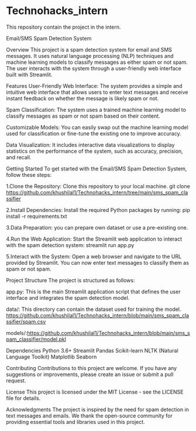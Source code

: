 # Technohacks_intern
This repository contain the project in the intern.

Email/SMS Spam Detection System

Overview
This project is a spam detection system for email and SMS messages. It uses natural language processing (NLP) techniques and machine learning models to classify messages as either spam or not spam. The user interacts with the system through a user-friendly web interface built with Streamlit.

Features
User-Friendly Web Interface: The system provides a simple and intuitive web interface that allows users to enter text messages and receive instant feedback on whether the message is likely spam or not.

Spam Classification: The system uses a trained machine learning model to classify messages as spam or not spam based on their content.

Customizable Models: You can easily swap out the machine learning model used for classification or fine-tune the existing one to improve accuracy.

Data Visualization: It includes interactive data visualizations to display statistics on the performance of the system, such as accuracy, precision, and recall.

Getting Started
To get started with the Email/SMS Spam Detection System, follow these steps:

1.Clone the Repository: Clone this repository to your local machine.
git clone https://github.com/khushilal1/Technohacks_intern/tree/main/sms_spam_classifier

2.Install Dependencies: Install the required Python packages by running:
pip install -r requirements.txt

3.Data Preparation:  you can prepare  own dataset or use a pre-existing one.

4.Run the Web Application: Start the Streamlit web application to interact with the spam detection system:
streamlit run app.py

5.Interact with the System: Open a web browser and navigate to the URL provided by Streamlit. You can now enter text messages to classify them as spam or not spam.

Project Structure
The project is structured as follows:

app.py: This is the main Streamlit application script that defines the user interface and integrates the spam detection model.

data/: This directory can contain the dataset used for training the model.
https://github.com/khushilal1/Technohacks_intern/blob/main/sms_spam_classifier/spam.csv

models/:https://github.com/khushilal1/Technohacks_intern/blob/main/sms_spam_classifier/model.pkl


Dependencies
Python 3.6+
Streamlit
Pandas
Scikit-learn
NLTK (Natural Language Toolkit)
Matplotlib
Seaborn

Contributing
Contributions to this project are welcome. If you have any suggestions or improvements, please create an issue or submit a pull request.

License
This project is licensed under the MIT License - see the LICENSE file for details.

Acknowledgments
The project is inspired by the need for spam detection in text messages and emails.
We thank the open-source community for providing essential tools and libraries used in this project.





